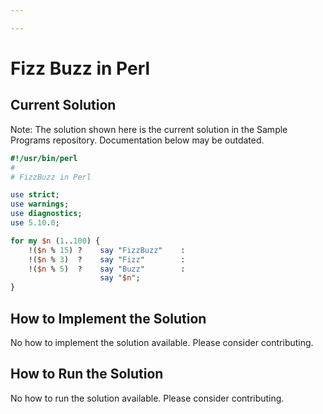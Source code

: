 ```yaml
---

---
```


# Fizz Buzz in Perl

## Current Solution

Note: The solution shown here is the current solution in the Sample Programs repository. Documentation below may be outdated.

```Perl
#!/usr/bin/perl
#
# FizzBuzz in Perl

use strict;
use warnings;
use diagnostics;
use 5.10.0;

for my $n (1..100) {
    !($n % 15) ?    say "FizzBuzz"    :
    !($n % 3)  ?    say "Fizz"        :
    !($n % 5)  ?    say "Buzz"        :
                    say "$n";
}

```

## How to Implement the Solution

No how to implement the solution available. Please consider contributing.

## How to Run the Solution

No how to run the solution available. Please consider contributing.